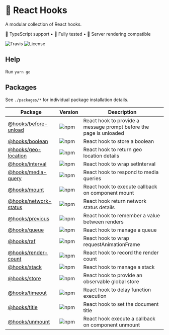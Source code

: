 # 🎒 React Hooks

A modular collection of React hooks.

🦄 TypeScript support • 🐐 Fully tested • 👾 Server rendering compatible

![Travis](https://img.shields.io/travis/com/simmo/hooks?style=flat-square)
![License](https://img.shields.io/github/license/simmo/hooks?style=flat-square)

## Help

Run `yarn go`

## Packages

See `./packages/*` for individual package installation details.

| Package                                          | Version                                                                      | Description                                                        |
| ------------------------------------------------ | ---------------------------------------------------------------------------- | ------------------------------------------------------------------ |
| [@hooks/before-unload](packages/before-unload)   | ![npm](https://img.shields.io/npm/v/@hooks/before-unload?style=flat-square)  | React hook to provide a message prompt before the page is unloaded |
| [@hooks/boolean](packages/boolean)               | ![npm](https://img.shields.io/npm/v/@hooks/boolean?style=flat-square)        | React hook to store a boolean                                      |
| [@hooks/geo-location](packages/geo-location)     | ![npm](https://img.shields.io/npm/v/@hooks/geo-location?style=flat-square)   | React hook to return geo location details                          |
| [@hooks/interval](packages/interval)             | ![npm](https://img.shields.io/npm/v/@hooks/interval?style=flat-square)       | React hook to wrap setInterval                                     |
| [@hooks/media-query](packages/media-query)       | ![npm](https://img.shields.io/npm/v/@hooks/media-query?style=flat-square)    | React hook to respond to media queries                             |
| [@hooks/mount](packages/mount)                   | ![npm](https://img.shields.io/npm/v/@hooks/mount?style=flat-square)          | React hook to execute callback on component mount                  |
| [@hooks/network-status](packages/network-status) | ![npm](https://img.shields.io/npm/v/@hooks/network-status?style=flat-square) | React hook return network status details                           |
| [@hooks/previous](packages/previous)             | ![npm](https://img.shields.io/npm/v/@hooks/previous?style=flat-square)       | React hook to remember a value between renders                     |
| [@hooks/queue](packages/queue)                   | ![npm](https://img.shields.io/npm/v/@hooks/queue?style=flat-square)          | React hook to manage a queue                                       |
| [@hooks/raf](packages/raf)                       | ![npm](https://img.shields.io/npm/v/@hooks/raf?style=flat-square)            | React hook to wrap requestAnimationFrame                           |
| [@hooks/render-count](packages/render-count)     | ![npm](https://img.shields.io/npm/v/@hooks/render-count?style=flat-square)   | React hook to record the render count                              |
| [@hooks/stack](packages/stack)                   | ![npm](https://img.shields.io/npm/v/@hooks/stack?style=flat-square)          | React hook to manage a stack                                       |
| [@hooks/store](packages/store)                   | ![npm](https://img.shields.io/npm/v/@hooks/store?style=flat-square)          | React hook to provide an observable global store                   |
| [@hooks/timeout](packages/timeout)               | ![npm](https://img.shields.io/npm/v/@hooks/timeout?style=flat-square)        | React hook to delay function execution                             |
| [@hooks/title](packages/title)                   | ![npm](https://img.shields.io/npm/v/@hooks/title?style=flat-square)          | React hook to set the document title                               |
| [@hooks/unmount](packages/unmount)               | ![npm](https://img.shields.io/npm/v/@hooks/unmount?style=flat-square)        | React hook execute a callback on component unmount                 |
